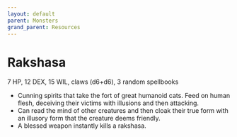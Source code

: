 ```yaml
---
layout: default
parent: Monsters
grand_parent: Resources
---
```


# Rakshasa

7 HP, 12 DEX, 15 WIL, claws (d6+d6), 3 random spellbooks

- Cunning spirits that take the fort of great humanoid cats. Feed on human flesh, deceiving their victims with illusions and then attacking.
- Can read the mind of other creatures and then cloak their true form with an illusory form that the creature deems friendly.
- A blessed weapon instantly kills a rakshasa.


